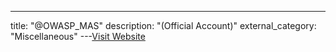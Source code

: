 ---
title: "@OWASP_MAS"
description: "(Official Account)"
external_category: "Miscellaneous"
---[Visit Website](https://twitter.com/OWASP_MAS)

